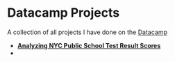 # Datacamp Projects

A collection of all projects I have done on the [Datacamp](https://app.datacamp.com/learn)

- [__Analyzing NYC Public School Test Result Scores__](https://github.com/ssarrayya/datacamp-projects/tree/main/Analyzing%20NYC%20Public%20School%20Test%20Result%20Scores)
-
